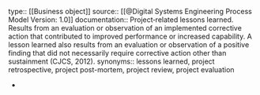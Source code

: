 type:: [[Business object]]
source:: [[@Digital Systems Engineering Process Model Version: 1.0]]
documentation:: Project‐related lessons learned. Results from an evaluation or observation of an implemented corrective action that contributed to improved performance or increased capability. A lesson learned also results from an evaluation or observation of a positive finding that did not necessarily require corrective action other than sustainment (CJCS, 2012). 
synonyms:: lessons learned, project retrospective, project post-mortem, project review, project evaluation

-